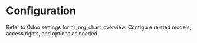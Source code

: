 # Configuration

Refer to Odoo settings for hr_org_chart_overview. Configure related models, access rights, and options as needed.
